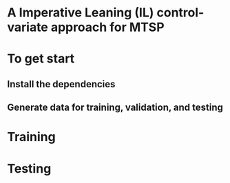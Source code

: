 # A Imperative Leaning (IL) control-variate approach for MTSP

# To get start
## Install the dependencies
## Generate data for training, validation, and testing

# Training

# Testing
